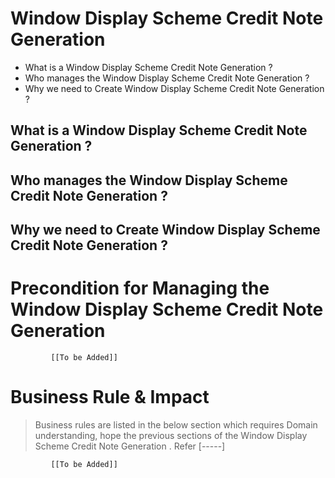 # Window Display Scheme Credit Note Generation

* What is a Window Display Scheme Credit Note Generation ?
* Who manages the Window Display Scheme Credit Note Generation ?
* Why we need to Create Window Display Scheme Credit Note Generation ? 

## What is a Window Display Scheme Credit Note Generation ?

## Who manages the Window Display Scheme Credit Note Generation ?

## Why we need to Create Window Display Scheme Credit Note Generation ?

# Precondition for Managing the Window Display Scheme Credit Note Generation 




             [[To be Added]]
 




# Business Rule & Impact 

> Business rules are listed in the below section which requires Domain understanding, hope the previous sections of the Window Display Scheme Credit Note Generation . Refer [-----]


             [[To be Added]]
 


